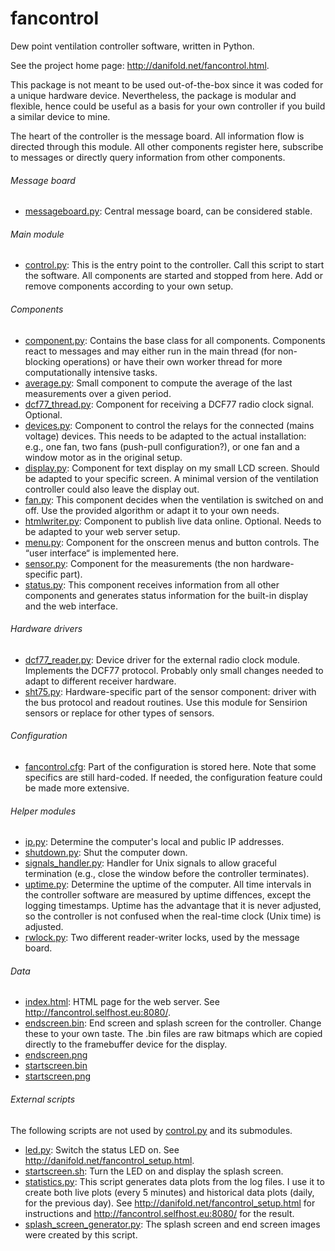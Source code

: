 # fancontrol

Dew point ventilation controller software, written in Python.

See the project home page: http://danifold.net/fancontrol.html.

This package is not meant to be used out-of-the-box since it was coded for a unique hardware device. Nevertheless, the package is modular and flexible, hence could be useful as a basis for your own controller if you build a similar device to mine.

The heart of the controller is the message board. All information flow is directed through this module. All other components register here, subscribe to messages or directly query information from other components.

###### Message board
* [messageboard.py](blob/master/messageboard.py): Central message board, can be considered stable.

###### Main module
* [control.py](blob/master/control.py): This is the entry point to the controller. Call this script to start the software. All components are started and stopped from here. Add or remove components according to your own setup.

###### Components
* [component.py](blob/master/component.py): Contains the base class for all components. Components react to messages and may either run in the main thread (for non-blocking operations) or have their own worker thread for more computationally intensive tasks.
* [average.py](blob/master/average.py): Small component to compute the average of the last measurements over a given period.
* [dcf77_thread.py](blob/master/dcf77_thread.py): Component for receiving a DCF77 radio clock signal. Optional.
* [devices.py](blob/master/devices.py): Component to control the relays for the connected (mains voltage) devices. This needs to be adapted to the actual installation: e.g., one fan, two fans (push-pull configuration?), or one fan and a window motor as in the original setup.
* [display.py](blob/master/display.py): Component for text display on my small LCD screen. Should be adapted to your specific screen. A minimal version of the ventilation controller could also leave the display out.
* [fan.py](blob/master/fan.py): This component decides when the ventilation is switched on and off. Use the provided algorithm or adapt it to your own needs.
* [htmlwriter.py](blob/master/htmlwriter.py): Component to publish live data online. Optional. Needs to be adapted to your web server setup.
* [menu.py](blob/master/menu.py): Component for the onscreen menus and button controls. The “user interface“ is implemented here.
* [sensor.py](blob/master/sensor.py): Component for the measurements (the non hardware-specific part).
* [status.py](blob/master/status.py): This component receives information from all other components and generates status information for the built-in display and the web interface.

###### Hardware drivers
* [dcf77_reader.py](blob/master/dcf77_reader.py): Device driver for the external radio clock module. Implements the DCF77 protocol. Probably only small changes needed to adapt to different receiver hardware.
* [sht75.py](blob/master/sht75.py): Hardware-specific part of the sensor component: driver with the bus protocol and readout routines. Use this module for Sensirion sensors or replace for other types of sensors.

###### Configuration
* [fancontrol.cfg](blob/master/fancontrol.cfg): Part of the configuration is stored here. Note that some specifics are still hard-coded. If needed, the configuration feature could be made more extensive.

###### Helper modules
* [ip.py](blob/master/ip.py): Determine the computer's local and public IP addresses.
* [shutdown.py](blob/master/shutdown.py): Shut the computer down.
* [signals_handler.py](blob/master/signals_handler.py): Handler for Unix signals to allow graceful termination (e.g., close the window before the controller terminates).
* [uptime.py](blob/master/uptime.py): Determine the uptime of the computer. All time intervals in the controller software are measured by uptime diffences, except the logging timestamps. Uptime has the advantage that it is never adjusted, so the controller is not confused when the real-time clock (Unix time) is adjusted.
* [rwlock.py](blob/master/rwlock.py): Two different reader-writer locks, used by the message board.

###### Data
* [index.html](blob/master/index.html): HTML page for the web server. See http://fancontrol.selfhost.eu:8080/.
* [endscreen.bin](blob/master/endscreen.bin): End screen and splash screen for the controller. Change these to your own taste. The .bin files are raw bitmaps which are copied directly to the framebuffer device for the display.
* [endscreen.png](blob/master/endscreen.png)
* [startscreen.bin](blob/master/startscreen.bin)
* [startscreen.png](blob/master/startscreen.png)

###### External scripts
The following scripts are not used by [control.py](blob/master/control.py) and its submodules.
* [led.py](blob/master/led.py): Switch the status LED on. See http://danifold.net/fancontrol_setup.html.
* [startscreen.sh](blob/master/startscreen.sh): Turn the LED on and display the splash screen.
* [statistics.py](blob/master/statistics.py): This script generates data plots from the log files. I use it to create both live plots (every 5 minutes) and historical data plots (daily, for the previous day). See http://danifold.net/fancontrol_setup.html for instructions and http://fancontrol.selfhost.eu:8080/ for the result.
* [splash_screen_generator.py](blob/master/splash_screen_generator.py): The splash screen and end screen images were created by this script.
